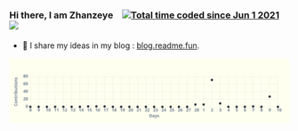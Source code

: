 ### Hi there, I am Zhanzeye  &ensp; <a  href="https://wakatime.com/@5e21ac77-6ea6-4a5d-a8ca-f57ccedd5a0e"><img  src="https://wakatime.com/badge/user/5e21ac77-6ea6-4a5d-a8ca-f57ccedd5a0e.svg" alt="Total time coded since Jun 1 2021" /></a> <img  src="https://visitor-badge.laobi.icu//badge?page_id=zhanyeye" />

- 🔭 I share my ideas in my blog : [blog.readme.fun](https://blog.readme.fun).
<!-- <details>
 <summary> 😇 <b>My Github Stats</b>: </summary>
 <br/>
 
  <img align="center" height="130px" src="https://github-readme-stats.vercel.app/api?username=zhanyeye&count_private=true&hide=issues&line_height=24" />
  <img align="center" height="130px" src="https://github-readme-stats.vercel.app/api/top-langs/?username=zhanyeye&layout=compact" />
 
</details> -->

![zhanyeye's github activity graph](https://raw.githubusercontent.com/zhanyeye/zhanyeye/output/github-graph.svg)

<!-- Here are some ideas to get you started:

- 🔭 I’m currently working on ...
- 🌱 I’m currently learning ...
- 👯 I’m looking to collaborate on ...
- 🤔 I’m looking for help with ...
- 💬 Ask me about ...
- 📫 How to reach me: ...
- 😄 Pronouns: ...
- ⚡ Fun fact: ... -->
